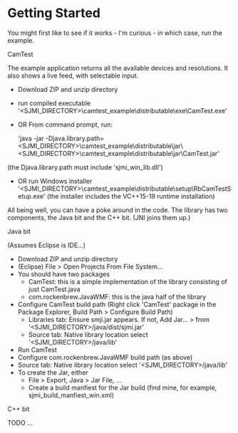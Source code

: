 # Getting Started

You might first like to see if it works - I'm curious - in which case, run the example.

CamTest 

The example application returns all the available devices and resolutions. It also shows a live feed, with selectable input.

* Download ZIP and unzip directory
* run compiled executable '<SJMI_DIRECTORY>\camtest_example\distributable\exe\CamTest.exe'
* OR From command prompt, run:

  'java -jar -Djava.library.path=<SJMI_DIRECTORY>\camtest_example\distributable\jar\ <SJMI_DIRECTORY>\camtest_example\distributable\jar\CamTest.jar'

(the Djava.library.path must include 'sjmi_win_lib.dll')

* OR run Windows installer '<SJMI_DIRECTORY>\camtest_example\distributable\setup\RbCamTestSetup.exe'
 (the installer includes the VC++15-19 runtime installation)
 
 
All being well, you can have a poke around in the code. The library has two components, the Java bit and the C++ bit. (JNI joins them up.)

Java bit

(Assumes Eclipse is IDE...)

* Download ZIP and unzip directory
* (Eclipse) File > Open Projects From File System...
* You should have two packages
  * CamTest: this is a simple implementation of the library consisting of just CamTest.java
  * com.rockenbrew.JavaWMF: this is the java half of the library
* Configure CamTest build path (Right click 'CamTest' package in the Package Explorer, Build Path > Configure Build Path)
  * Libraries tab: Ensure smji.jar appears. If not, Add Jar... > from '<SJMI_DIRECTORY>/java/dist/sjmi.jar'
  * Source tab: Native library location select '<SJMI_DIRECTORY>/java/lib'
* Run CamTest
* Configure com.rockenbrew.JavaWMF build path (as above)
 * Source tab: Native library location select '<SJMI_DIRECTORY>/java/lib'
* To create the Jar, either  
  * File > Export, Java > Jar File, ...
  * Create a build manfiest for the Jar build (find mine, for example, sjmi_build_manfiest_win.xml)

 C++ bit
 
TODO ...
